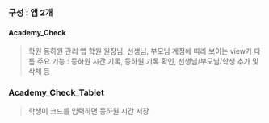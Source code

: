 ### 구성 : 앱 2개
#### Academy_Check
 > 학원 등하원 관리 앱
 > 학원 원장님, 선생님, 부모님 계정에 따라 보이는 view가 다름
 > 주요 기능 : 등하원 시간 기록, 등하원 기록 확인, 선생님/부모님/학생 추가 및 삭제 등

### Academy_Check_Tablet
 > 학생이 코드를 입력하면 등하원 시간 저장
